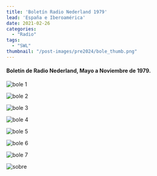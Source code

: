 ```yaml
---
title: 'Boletín Radio Nederland 1979'
lead: 'España e Iberoamérica'
date: 2021-02-26
categories:
  - "Radio"
tags:
  - "SWL"
thumbnail: "/post-images/pre2024/bole_thumb.png"
---
```


#### Boletín de Radio Nederland, Mayo a Noviembre de 1979.


![](/post-images/pre2024/bole1.jpg "bole 1")

![](/post-images/pre2024/bole2.jpg "bole 2")

![](/post-images/pre2024/bole3.jpg "bole 3")

![](/post-images/pre2024/bole4.jpg "bole 4")

![](/post-images/pre2024/bole5.jpg "bole 5")

![](/post-images/pre2024/bole6.jpg "bole 6")

![](/post-images/pre2024/bole7.jpg "bole 7")

![](/post-images/pre2024/sobre.jpg "sobre")

